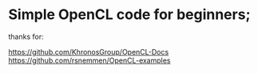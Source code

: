 # Simple OpenCL code for beginners;


thanks for:

  https://github.com/KhronosGroup/OpenCL-Docs
  https://github.com/rsnemmen/OpenCL-examples

